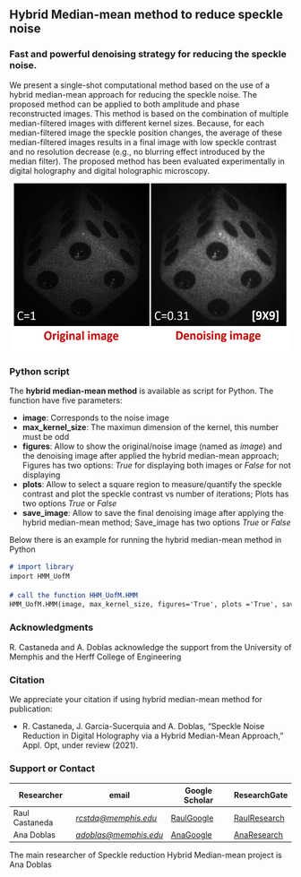 ## Hybrid Median-mean method to reduce speckle noise
### Fast and powerful denoising strategy for reducing the speckle noise. 

We present a single-shot computational method based on the use of a hybrid median-mean approach for reducing the speckle noise. The proposed method can be applied to both amplitude and phase reconstructed images. This method is based on the combination of multiple median-filtered images with different kernel sizes. Because, for each median-filtered image the speckle position changes, the average of these median-filtered images results in a final image with low speckle contrast and no resolution decrease (e.g., no blurring effect introduced by the median filter). The proposed method has been evaluated experimentally in digital holography and digital holographic microscopy. 

<p align="center">
<img src="Images/die.png" alt="hi" class="inline" width="528" height="300"/>
</p>


### Python script
The **hybrid median-mean method** is available as script for Python. The function have five parameters: 
- **image**: Corresponds to the noise image 
- **max_kernel_size**: The maximun dimension of the kernel, this number must be odd 
- **figures**: Allow to show the original/noise image (named as *image*) and the denoising image after applied the hybrid median-mean approach; Figures has two options: *True* for displaying both images or *False* for not displaying  
- **plots**: Allow to select a square region to measure/quantify the speckle contrast and plot the speckle contrast vs number of iterations; Plots has two options *True* or *False*
- **save_image**: Allow to save the final denoising image after applying the hybrid median-mean method; Save_image has two options *True* or *False*

 Below there is an example for running the hybrid median-mean method in Python
 
```markdown
# import library
import HMM_UofM

# call the function HHM_UofM.HMM
HMM_UofM.HMM(image, max_kernel_size, figures='True', plots ='True', save_image='True')
```
### Acknowledgments
R. Castaneda and A. Doblas acknowledge the support from the University of Memphis and the Herff College of Engineering

### Citation
We appreciate your citation if using hybrid median-mean method for publication:

* R. Castaneda, J. Garcia-Sucerquia and A. Doblas, “Speckle Noise Reduction in Digital Holography via a Hybrid Median-Mean Approach,” Appl. Opt, under review (2021).

### Support or Contact

| Researcher  | email | Google Scholar | ResearchGate |
| ------------- | ------------- |-------------| -------------|
| Raul Castaneda | *rcstdq@memphis.edu* | [RaulGoogle](https://scholar.google.com/citations?user=RBtkL1oAAAAJ&hl=en) | [RaulResearch](https://www.researchgate.net/profile/Raul_Castaneda_Quintero)
| Ana Doblas| *adoblas@memphis.edu* | [AnaGoogle](https://scholar.google.es/citations?user=PvvDEMYAAAAJ&hl=en) | [AnaResearch](https://www.researchgate.net/profile/Ana_Doblas2) |

The main researcher of Speckle reduction Hybrid Median-mean project is Ana Doblas 
